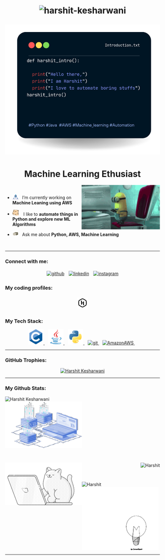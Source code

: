 <h1 align="center">
<p align="center"> <img src="https://komarev.com/ghpvc/?username=harshit-kesharwani&label=Profile%20views&color=0e75b6&style=flat" alt="harshit-kesharwani" />  </p>
<img  src="introduction.png" alt="introduction">
<h1 align="center">Machine Learning Ethusiast </h1>

<img align="right" width="255" src="programmer.gif" alt="programmer">

&nbsp;
- <img src="Developer.gif" alt="GIF" width="20" /> &nbsp; I’m currently working on **Machine Leaning using AWS**

- <img alt="GIF" src="hyperkitty.gif" width="20" /> &nbsp;&nbsp; I like to **automate things in Python and explore new ML Algorithms**

- <img alt="GIF" src="message.gif" width="20" /> &nbsp; Ask me about **Python, AWS, Machine Learning**

&nbsp;
<hr>

<!-- connect with me -->
<h3 align="left">Connect with me:</h3>
<p align="center">
<a href="https://github.com/harshit-kesharwani"><img alt="github" width="10%" style="padding:5px" src="https://img.icons8.com/clouds/100/000000/github.png"/></a>
<a href="https://www.linkedin.com/in/harshitkesharwani/"><img alt="linkedin" width="10%" style="padding:5px" src="https://img.icons8.com/clouds/100/000000/linkedin.png"/></a>
<a href="https://www.instagram.com/harshit.kesharvani/"><img alt="instagram" width="10%" style="padding:5px" src="https://img.icons8.com/clouds/100/000000/instagram.png"/></a>
</p>

<!-- coding profile -->
<h3 align="left">My coding profiles:</h3>
<p align="center">
<a href="https://www.hackerrank.com/harshitkesharwa1"><img alt="Hackerrank" width="7%" style="padding:5px" src="hackerrank.png"/></a>
</p>

<!-- tech stack -->
<h3 align="left">My Tech Stack: </h3>
<p align="center"> 
	<a href="https://www.cprogramming.com/" target="_blank"> <img src="https://raw.githubusercontent.com/devicons/devicon/master/icons/c/c-original.svg" alt="c" width="50" height="50" /> </a> &ensp;
	<a href="https://www.java.com" target="_blank"> <img src="https://raw.githubusercontent.com/devicons/devicon/master/icons/java/java-original.svg" alt="java" width="50" height="50"/> </a>&ensp;
	<a href="https://www.python.org" target="_blank"> <img src="https://raw.githubusercontent.com/devicons/devicon/master/icons/python/python-original.svg" alt="python" width="50" height="50"/> </a> &ensp;
	<a href="https://git-scm.com/" target="_blank"> <img src="https://www.vectorlogo.zone/logos/git-scm/git-scm-icon.svg" alt="git" width="50" height="50"/> </a> &ensp;
	<a href="https://aws.amazon.com/" target="_blank"> <img src="https://www.theeggbrussels.com/wp-content/uploads/2018/05/logo-AWS-1024x658.png" alt="AmazonAWS" width="50" height="50"/> </a> &ensp;	
    </p>
    <hr>
	<h3 align="left">GitHub Trophies:</h3>
<p align="center"> <a href="https://github.com/ryo-ma/github-profile-trophy"><img src="https://github-profile-trophy.vercel.app/?username=harshit-kesharwani" alt="Harshit Kesharwani" /></a> </p>
<hr>

<h3 align="left">My Github Stats:</h3>

<p>&emsp;<img align="left" src="https://github-readme-stats.vercel.app/api/top-langs?username=harshit-kesharwani&show_icons=true&locale=en&layout=compact&bg_color=50,e96205,904e99&title_color=fff&text_color=fff&icon_color=f2f2f2" alt="Harshit Kesharwani" /> &emsp;&emsp;&emsp;&emsp;&emsp;&emsp;&emsp;&emsp;&emsp;<img  alt="tech" width="250" height="150" src="tech.gif"></p>
<br>
<p>&nbsp;<img align="right" src="https://github-readme-stats.vercel.app/api?username=harshit-kesharwani&show_icons=true&count_private=true&hide_border=true&bg_color=50,e96205,904e99&title_color=fff&text_color=fff&icon_color=f2f2f2" alt="Harshit" /><img align="left" alt="typing-cat" width="250" src="typing-cat.gif"></p>
<br>
<p>&nbsp;<img align="left" src="https://github-readme-streak-stats.herokuapp.com?user=harshit-kesharwani&theme=flag-india" alt="Harshit"/><img align="center" alt="curious" width="250" src="curious.gif"></p>
<hr>
